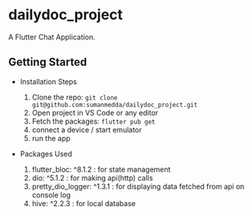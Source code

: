# dailydoc_project

A Flutter Chat Application.

## Getting Started

- Installation Steps
    1. Clone the repo: `git clone git@github.com:sumanmedda/dailydoc_project.git`
    2. Open project in VS Code or any editor
    3. Fetch the packages: `flutter pub get` 
    4. connect a device / start emulator 
    5. run the app

- Packages Used
    1. flutter_bloc: ^8.1.2 : for state management
    2. dio: ^5.1.2 : for making api(http) calls
    3. pretty_dio_logger: ^1.3.1 : for displaying data fetched from api on console log
    4. hive: ^2.2.3 : for local database 
   
